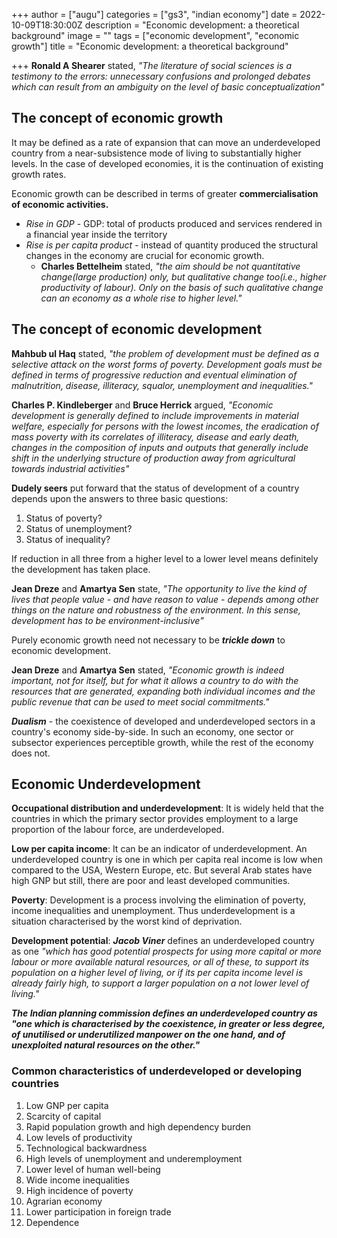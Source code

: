 +++
author = ["augu"]
categories = ["gs3", "indian economy"]
date = 2022-10-09T18:30:00Z
description = "Economic development: a theoretical background"
image = ""
tags = ["economic development", "economic growth"]
title = "Economic development: a theoretical background"

+++
**Ronald A Shearer** stated, _"The literature of social sciences is a testimony to the errors: unnecessary confusions and prolonged debates which can result from an ambiguity on the level of basic conceptualization"_

## The concept of economic growth

It may be defined as a rate of expansion that can move an underdeveloped country from a near-subsistence mode of living to substantially higher levels. In the case of developed economies, it is the continuation of existing growth rates.

Economic growth can be described in terms of greater **commercialisation of economic activities.**

* _Rise in GDP_ - GDP: total of products produced and services rendered in a financial year inside the territory
* _Rise is per capita product_ - instead of quantity produced the structural changes in the economy are crucial for economic growth.
  * **Charles Bettelheim** stated, _"the aim should be not quantitative change(large production) only, but qualitative change too(i.e., higher productivity of labour). Only on the basis of such qualitative change can an economy as a whole rise to higher level."_

## The concept of economic development

**Mahbub ul Haq** stated, _"the problem of development must be defined as a selective attack on the worst forms of poverty. Development goals must be defined in terms of progressive reduction and eventual elimination of malnutrition, disease, illiteracy, squalor, unemployment and inequalities."_

**Charles P. Kindleberger** and **Bruce Herrick** argued, _"Economic development is generally defined to include improvements in material welfare, especially for persons with the lowest incomes, the eradication of mass poverty with its correlates of illiteracy, disease and early death, changes in the composition of inputs and outputs that generally include shift in the underlying structure of production away from agricultural towards industrial activities"_

**Dudely seers** put forward that the status of development of a country depends upon the answers to three basic questions:

1. Status of poverty?
2. Status of unemployment?
3. Status of inequality?

If reduction in all three from a higher level to a lower level means definitely the development has taken place.

**Jean Dreze** and **Amartya Sen** state, _"The opportunity to live the kind of lives that people value - and have reason to value - depends among other things on the nature and robustness of the environment. In this sense, development has to be environment-inclusive"_

Purely economic growth need not necessary to be **_trickle down_** to economic development.

**Jean Dreze** and **Amartya Sen** stated, _"Economic growth is indeed important, not for itself, but for what it allows a country to do with the resources that are generated, expanding both individual incomes and the public revenue that can be used to meet social commitments."_

**_Dualism_** - the coexistence of developed and underdeveloped sectors in a country's economy side-by-side. In such an economy, one sector or subsector experiences perceptible growth, while the rest of the economy does not.

## Economic Underdevelopment

**Occupational distribution and underdevelopment**: It is widely held that the countries in which the primary sector provides employment to a large proportion of the labour force, are underdeveloped.

**Low per capita income**: It can be an indicator of underdevelopment. An underdeveloped country is one in which per capita real income is low when compared to the USA, Western Europe, etc. But several Arab states have high GNP but still, there are poor and least developed communities.

**Poverty**: Development is a process involving the elimination of poverty, income inequalities and unemployment. Thus underdevelopment is a situation characterised by the worst kind of deprivation.

**Development potential**: **_Jacob Viner_** defines an underdeveloped country as one _"which has good potential prospects for using more capital or more labour or more available natural resources, or all of these, to support its population on a higher level of living, or if its per capita income level is already fairly high, to support a larger population on a not lower level of living."_

**_The Indian planning commission defines an underdeveloped country as "one which is characterised by the coexistence, in greater or less degree, of unutilised or underutilized manpower on the one hand, and of unexploited natural resources on the other."_**

### Common characteristics of underdeveloped or developing countries

 1. Low GNP per capita
 2. Scarcity of capital
 3. Rapid population growth and high dependency burden
 4. Low levels of productivity
 5. Technological backwardness
 6. High levels of unemployment and underemployment
 7. Lower level of human well-being
 8. Wide income inequalities
 9. High incidence of poverty
10. Agrarian economy
11. Lower participation in foreign trade
12. Dependence